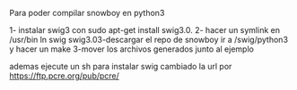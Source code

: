 Para poder compilar snowboy en python3

1- instalar swig3 con 
sudo apt-get install swig3.0.
2- hacer un symlink en /usr/bin
ln swig swig3.03-descargar el repo de snowboy ir a /swig/python3 y hacer un make
3-mover los archivos generados junto al ejemplo

ademas ejecute un sh para instalar swig cambiado la url por https://ftp.pcre.org/pub/pcre/

